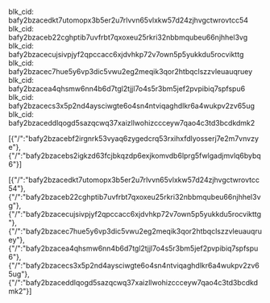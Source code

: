 blk_cid: bafy2bzacedkt7utomopx3b5er2u7rlvvn65vlxkw57d24zjhvgctwrovtcc54
blk_cid: bafy2bzaceb22cghptib7uvfrbt7qxoxeu25rkri32nbbmqubeu66njhhel3vg
blk_cid: bafy2bzacecujsivpjyf2qpccacc6xjdvhkp72v7own5p5yukkdu5rocvikttg
blk_cid: bafy2bzacec7hue5y6vp3dic5vwu2eg2meqik3qor2htbqclszzvleuauqruey
blk_cid: bafy2bzacea4qhsmw6nn4b6d7tgl2tjjl7o4s5r3bm5jef2pvpibiq7spfspu6
blk_cid: bafy2bzacecs3x5p2nd4aysciwgte6o4sn4ntviqaghdlkr6a4wukpv2zv65ug
blk_cid: bafy2bzaceddlqogd5sazqcwq37xaizllwohizccceyw7qao4c3td3bcdkdmk2

[{"/":"bafy2bzacebf2irgnrk53vyaq6zygedcrq53rxihxfdlyosserj7e2m7vnvzye"},
{"/":"bafy2bzacebs2igkzd63fcjbkqzdp6exjkomvdb6lprg5fwlgadjmvlq6bybq6"}]



[{"/":"bafy2bzacedkt7utomopx3b5er2u7rlvvn65vlxkw57d24zjhvgctwrovtcc54"},
{"/":"bafy2bzaceb22cghptib7uvfrbt7qxoxeu25rkri32nbbmqubeu66njhhel3vg"},
{"/":"bafy2bzacecujsivpjyf2qpccacc6xjdvhkp72v7own5p5yukkdu5rocvikttg"},
{"/":"bafy2bzacec7hue5y6vp3dic5vwu2eg2meqik3qor2htbqclszzvleuauqruey"},
{"/":"bafy2bzacea4qhsmw6nn4b6d7tgl2tjjl7o4s5r3bm5jef2pvpibiq7spfspu6"},
{"/":"bafy2bzacecs3x5p2nd4aysciwgte6o4sn4ntviqaghdlkr6a4wukpv2zv65ug"},
{"/":"bafy2bzaceddlqogd5sazqcwq37xaizllwohizccceyw7qao4c3td3bcdkdmk2"}]